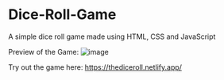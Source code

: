 # Dice-Roll-Game
A simple dice roll game made using HTML, CSS and JavaScript

Preview of the Game: 
![image](https://user-images.githubusercontent.com/42992097/115111762-7cf54f80-9f9f-11eb-95e0-28088da9dad6.png)

Try out the game here: https://thediceroll.netlify.app/
